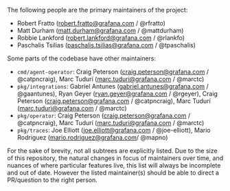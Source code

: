 The following people are the primary maintainers of the project:

* Robert Fratto (<robert.fratto@grafana.com> / @rfratto)
* Matt Durham (<matt.durham@grafana.com> / @mattdurham)
* Robbie Lankford (<robert.lankford@grafana.com> / @rlankfo)
* Paschalis Tsilias (<paschalis.tsilias@grafana.com> / @tpaschalis)

Some parts of the codebase have other maintainers:

* `cmd/agent-operator`: Craig Peterson (<craig.peterson@grafana.com> / @catpncraig), Marc Tudurí (<marc.tuduri@grafana.com> / @marctc)
* `pkg/integrations`: Gabriel Antunes (<gabriel.antunes@grafana.com> / @gaantunes), Ryan Geyer (<ryan.geyer@grafana.com> / @rgeyer), Craig Peterson (<craig.peterson@grafana.com> / @catpncraig), Marc Tudurí (<marc.tuduri@grafana.com> / @marctc)
* `pkg/operator`: Craig Peterson (<craig.peterson@grafana.com> / @catpncraig), Marc Tudurí (<marc.tuduri@grafana.com> / @marctc)
* `pkg/traces`: Joe Elliott (<joe.elliott@grafana.com> / @joe-elliott), Mario Rodriguez (<mario.rodriguez@grafana.com>/ @mapno)

For the sake of brevity, not all subtrees are explicitly listed. Due to the
size of this repository, the natural changes in focus of maintainers over time,
and nuances of where particular features live, this list will always be
incomplete and out of date. However the listed maintainer(s) should be able to
direct a PR/question to the right person.
